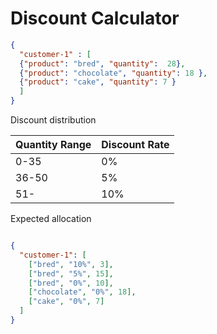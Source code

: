 # Discount Calculator


```json
{
  "customer-1" : [
  {"product": "bred", "quantity":  28},
  {"product": "chocolate", "quantity": 18 },
  {"product": "cake", "quantity": 7 }
  ]
}
```

Discount distribution

| Quantity Range | Discount Rate |
|---|---|
| 0-35 | 0% |
| 36-50 | 5% |
| 51- | 10% |

Expected allocation

```json

{
  "customer-1": [
    ["bred", "10%", 3],
    ["bred", "5%", 15],
    ["bred", "0%", 10],
    ["chocolate", "0%", 18],
    ["cake", "0%", 7]
  ]
}

```

